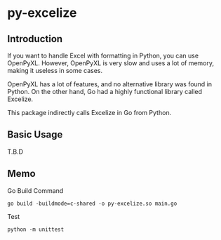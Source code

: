 py-excelize
===========

## Introduction

If you want to handle Excel with formatting in Python, you can use OpenPyXL.
However, OpenPyXL is very slow and uses a lot of memory, making it useless in some cases.

OpenPyXL has a lot of features, and no alternative library was found in Python.
On the other hand, Go had a highly functional library called Excelize.

This package indirectly calls Excelize in Go from Python.

## Basic Usage

T.B.D

## Memo

Go Build Command
```
go build -buildmode=c-shared -o py-excelize.so main.go
```

Test
```
python -m unittest
```